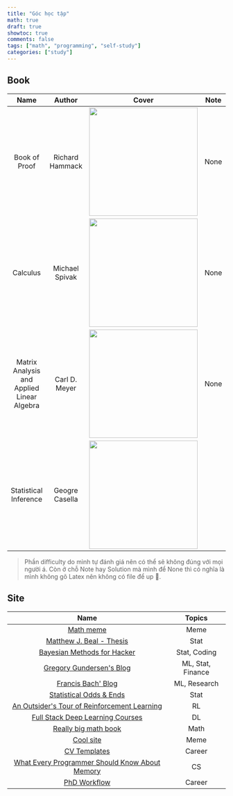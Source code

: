 ```yaml
---
title: "Góc học tập"
math: true
draft: true
showtoc: true
comments: false
tags: ["math", "programming", "self-study"]
categories: ["study"]
---
```


<style>
r { color: Red } /*  */
o { color: Orange }
bl { color: Blue }
g { color: Green }
v { color: Violet }
</style>

## Book

| Name   | Author   | Cover   | Note   | Solution   | Difficulty | Review |
| :---:  | :---:    | :---:   | :---:  | :---:      | :---:      | :---: |
| Book of Proof | Richard Hammack | <a href="https://www.people.vcu.edu/~rhammack/BookOfProof/Main.pdf"> <img src="https://m.media-amazon.com/images/I/41LZ6-3KfkL._AC_UF1000,1000_QL80_.jpg" width="250"> </a> | None | None | <g> Easy </g> | |
| Calculus | Michael Spivak | <a href="https://theswissbay.ch/pdf/Gentoomen%20Library/Maths/Calculus/Michael%20Spivak%20-%20Calculus.pdf"> <img src="https://m.media-amazon.com/images/I/31ESrmEz0-L.jpg" width="250"> </a> | None | None | <bl> Medium </bl> |
| Matrix Analysis and Applied Linear Algebra | Carl D. Meyer | <a href="https://vik.wiki/images/2/21/FmLinalg_jegyzet_2000_Meyer.pdf"> <img src="https://m.media-amazon.com/images/I/51jiIcOjs2L.jpg" width="250"> </a> | None | None | <bl> Medium </bl> |
| Statistical Inference | Geogre Casella | <a href="https://mybiostats.files.wordpress.com/2015/03/casella-berger.pdf"> <img src="https://m.media-amazon.com/images/I/41XPrJNhoIL.jpg" width="250"> </a> | | | <o> Hard </o> |

> Phần difficulty do mình tự đánh giá nên có thể sẽ không đúng với mọi người á. Còn ở chỗ Note hay Solution mà mình để None thì có nghĩa là mình không gõ Latex nên không có file để up 🥲.

## Site

| Name | Topics |
| :---: | :---: |
| [Math meme](https://www.reddit.com/r/mathmemes/) | Meme |
| [Matthew J. Beal - Thesis](https://cse.buffalo.edu/faculty/mbeal/thesis/) | Stat |
| [Bayesian Methods for Hacker](https://dataorigami.net/Probabilistic-Programming-and-Bayesian-Methods-for-Hackers/) | Stat, Coding |
| [Gregory Gundersen's Blog](https://gregorygundersen.com/blog/) | ML, Stat, Finance |
| [Francis Bach' Blog](https://francisbach.com/) | ML, Research |
| [Statistical Odds & Ends](https://statisticaloddsandends.wordpress.com/) | Stat |
| [An Outsider's Tour of Reinforcement Learning](http://www.argmin.net/2018/06/25/outsider-rl/) | RL |
| [Full Stack Deep Learning Courses](https://fullstackdeeplearning.com/course/) | DL |
| [Really big math book](https://www.cis.upenn.edu/~jean/math-deep.pdf) | Math |    
| [Cool site](https://abstrusegoose.com/353) | Meme |
| [CV Templates](https://www.latextemplates.com/cat/curricula-vitae) | Career |
| [What Every Programmer Should Know About Memory](https://people.freebsd.org/~lstewart/articles/cpumemory.pdf) | CS |
| [PhD Workflow](https://www.reddit.com/r/Onyx_Boox/comments/12iug2o/tutorial_my_researchphd_workflow_with_a_boox/?utm_source=share&utm_medium=web2x&context=3) | Career |